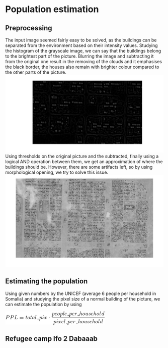 # Population estimation
## Preprocessing
The input image seemed fairly easy to be solved, as the buildings can be separated from the environment based on their intensity values.
Studying the histogram of the grayscale image, we can say that the buildings belong to the brightest part of the picture.
Blurring the image and subtracting it from the original one result in the removing of the clouds and it emphasises the black border, the houses also remain with brighter colour compared to the other parts of the picture. 
![Subtracted image](../output_images/houseness.jpg)
Using thresholds on the original picture and the subtracted, finally using a logical AND operation between them, we get an approximation of where the buildings should be. However, there are some artifacts left, so by using morphological opening, we try to solve this issue.
![Result](../output_images/resgray.jpg)
## Estimating the population
Using given numbers by the UNICEF (average 6 people per household in Somalia) and studying the pixel size of a normal building of the picture, we can estimate the population by using

![magic equation](../images/magic_eq.gif)

## Refugee camp Ifo 2 Dabaaab
